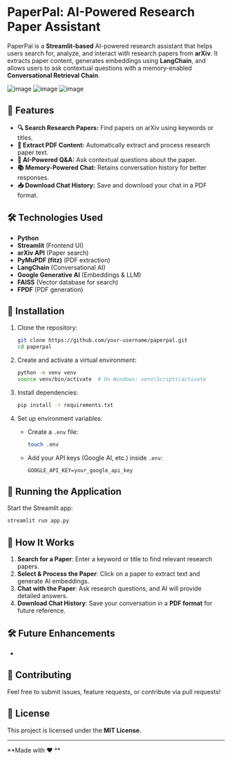 # PaperPal: AI-Powered Research Paper Assistant

PaperPal is a **Streamlit-based** AI-powered research assistant that helps users search for, analyze, and interact with research papers from **arXiv**. It extracts paper content, generates embeddings using **LangChain**, and allows users to ask contextual questions with a memory-enabled **Conversational Retrieval Chain**.



![image](https://github.com/user-attachments/assets/0b41b8af-8823-40bc-9f37-1a400be6abdc)
![image](https://github.com/user-attachments/assets/0235a727-acaa-4d59-ac9b-69b3524e9f70)
![image](https://github.com/user-attachments/assets/5e80d61a-7212-4787-b925-185691872205)


## 🚀 Features

- **🔍 Search Research Papers:** Find papers on arXiv using keywords or titles.
- **📄 Extract PDF Content:** Automatically extract and process research paper text.
- **🧠 AI-Powered Q&A:** Ask contextual questions about the paper.
- **📚 Memory-Powered Chat:** Retains conversation history for better responses.
- **📥 Download Chat History:** Save and download your chat in a PDF format.

## 🛠️ Technologies Used

- **Python**
- **Streamlit** (Frontend UI)
- **arXiv API** (Paper search)
- **PyMuPDF (fitz)** (PDF extraction)
- **LangChain** (Conversational AI)
- **Google Generative AI** (Embeddings & LLM)
- **FAISS** (Vector database for search)
- **FPDF** (PDF generation)

## 📌 Installation

1. Clone the repository:

   ```sh
   git clone https://github.com/your-username/paperpal.git
   cd paperpal
   ```

2. Create and activate a virtual environment:

   ```sh
   python -m venv venv
   source venv/bin/activate  # On Windows: venv\Scripts\activate
   ```

3. Install dependencies:

   ```sh
   pip install -r requirements.txt
   ```

4. Set up environment variables:

   - Create a `.env` file:
     ```sh
     touch .env
     ```
   - Add your API keys (Google AI, etc.) inside `.env`:
     ```env
     GOOGLE_API_KEY=your_google_api_key
     ```

## 🚀 Running the Application

Start the Streamlit app:

```sh
streamlit run app.py
```

## 📖 How It Works

1. **Search for a Paper**: Enter a keyword or title to find relevant research papers.
2. **Select & Process the Paper**: Click on a paper to extract text and generate AI embeddings.
3. **Chat with the Paper**: Ask research questions, and AI will provide detailed answers.
4. **Download Chat History**: Save your conversation in a **PDF format** for future reference.

## 🛠️ Future Enhancements

-

## 🤝 Contributing

Feel free to submit issues, feature requests, or contribute via pull requests!

## 📜 License

This project is licensed under the **MIT License**.

---

**Made with ❤️ **
